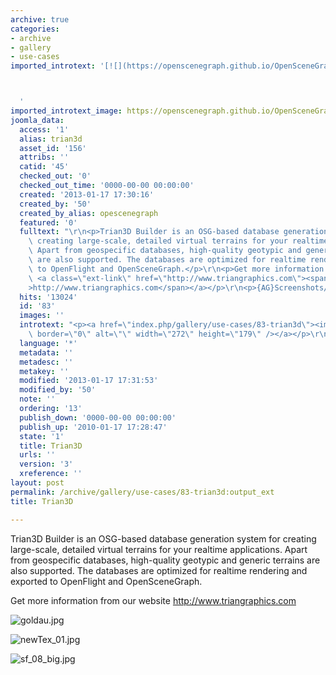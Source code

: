 ```yaml
---
archive: true
categories:
- archive
- gallery
- use-cases
imported_introtext: '[![](https://openscenegraph.github.io/OpenSceneGraphDotComBackup/OpenSceneGraph/www.openscenegraph.com/images/gallery/Screenshots/Trian3D/sf_08_big.jpg)](https://openscenegraph.github.io/OpenSceneGraphDotComBackup/OpenSceneGraph/www.openscenegraph.com/index.php/gallery/use-cases/83-trian3d.html)



  '
imported_introtext_image: https://openscenegraph.github.io/OpenSceneGraphDotComBackup/OpenSceneGraph/www.openscenegraph.com/images/gallery/Screenshots/Trian3D/sf_08_big.jpg
joomla_data:
  access: '1'
  alias: trian3d
  asset_id: '156'
  attribs: ''
  catid: '45'
  checked_out: '0'
  checked_out_time: '0000-00-00 00:00:00'
  created: '2013-01-17 17:30:16'
  created_by: '50'
  created_by_alias: opescenegraph
  featured: '0'
  fulltext: "\r\n<p>Trian3D Builder is an OSG-based database generation system for\
    \ creating large-scale, detailed virtual terrains for your realtime applications.\
    \ Apart from geospecific databases, high-quality geotypic and generic terrains\
    \ are also supported. The databases are optimized for realtime rendering and exported\
    \ to OpenFlight and OpenSceneGraph.</p>\r\n<p>Get more information from our website\
    \ <a class=\"ext-link\" href=\"http://www.triangraphics.com\"><span class=\"icon\"\
    >http://www.triangraphics.com</span></a></p>\r\n<p>{AG}Screenshots/Trian3D{/AG}</p>"
  hits: '13024'
  id: '83'
  images: ''
  introtext: "<p><a href=\"index.php/gallery/use-cases/83-trian3d\"><img src=\"images/gallery/Screenshots/Trian3D/sf_08_big.jpg\"\
    \ border=\"0\" alt=\"\" width=\"272\" height=\"179\" /></a></p>\r\n"
  language: '*'
  metadata: ''
  metadesc: ''
  metakey: ''
  modified: '2013-01-17 17:31:53'
  modified_by: '50'
  note: ''
  ordering: '13'
  publish_down: '0000-00-00 00:00:00'
  publish_up: '2010-01-17 17:28:47'
  state: '1'
  title: Trian3D
  urls: ''
  version: '3'
  xreference: ''
layout: post
permalink: /archive/gallery/use-cases/83-trian3d:output_ext
title: Trian3D

---
```

Trian3D Builder is an OSG-based database generation system for creating large-scale, detailed virtual terrains for your realtime applications. Apart from geospecific databases, high-quality geotypic and generic terrains are also supported. The databases are optimized for realtime rendering and exported to OpenFlight and OpenSceneGraph.


Get more information from our website <http://www.triangraphics.com>




![goldau.jpg](https://openscenegraph.github.io/OpenSceneGraphDotComBackup/OpenSceneGraph/www.openscenegraph.com/images/gallery/Screenshots/Trian3D/goldau.jpg)

![newTex_01.jpg](https://openscenegraph.github.io/OpenSceneGraphDotComBackup/OpenSceneGraph/www.openscenegraph.com/images/gallery/Screenshots/Trian3D/newTex_01.jpg)

![sf_08_big.jpg](https://openscenegraph.github.io/OpenSceneGraphDotComBackup/OpenSceneGraph/www.openscenegraph.com/images/gallery/Screenshots/Trian3D/sf_08_big.jpg)




